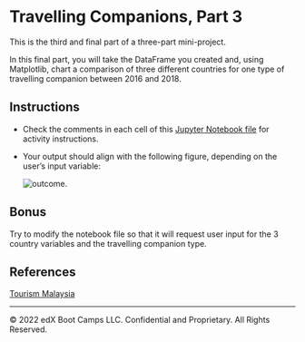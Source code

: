 # Travelling Companions, Part 3

This is the third and final part of a three-part mini-project.

In this final part, you will take the DataFrame you created and, using Matplotlib, chart a comparison of three different countries for one type of travelling companion between 2016 and 2018.

## Instructions

* Check the comments in each cell of this [Jupyter Notebook file](Unsolved/travelling_companions.ipynb) for activity instructions.

* Your output should align with the following figure, depending on the user’s input variable:

   ![outcome.](https://static.bc-edx.com/data/dla-1-1/m5/lessons/2/5-2-10-TravelCompanion3_Output.png)

## Bonus

Try to modify the notebook file so that it will request user input for the 3 country variables and the travelling companion type.

## References

[Tourism Malaysia](https://www.data.gov.my/data/en_US/dataset/travelling-companion)

- - -

© 2022 edX Boot Camps LLC. Confidential and Proprietary. All Rights Reserved.

